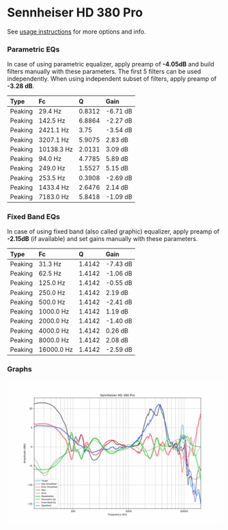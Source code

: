 # Sennheiser HD 380 Pro
See [usage instructions](https://github.com/jaakkopasanen/AutoEq#usage) for more options and info.

### Parametric EQs
In case of using parametric equalizer, apply preamp of **-4.05dB** and build filters manually
with these parameters. The first 5 filters can be used independently.
When using independent subset of filters, apply preamp of **-3.28 dB**.

| Type    | Fc         |      Q | Gain     |
|:--------|:-----------|:-------|:---------|
| Peaking | 29.4 Hz    | 0.8312 | -6.71 dB |
| Peaking | 142.5 Hz   | 6.8864 | -2.27 dB |
| Peaking | 2421.1 Hz  | 3.75   | -3.54 dB |
| Peaking | 3207.1 Hz  | 5.9075 | 2.83 dB  |
| Peaking | 10138.3 Hz | 2.0131 | 3.09 dB  |
| Peaking | 94.0 Hz    | 4.7785 | 5.89 dB  |
| Peaking | 249.0 Hz   | 1.5527 | 5.15 dB  |
| Peaking | 253.5 Hz   | 0.3908 | -2.69 dB |
| Peaking | 1433.4 Hz  | 2.6476 | 2.14 dB  |
| Peaking | 7183.0 Hz  | 5.8418 | -1.09 dB |

### Fixed Band EQs
In case of using fixed band (also called graphic) equalizer, apply preamp of **-2.15dB**
(if available) and set gains manually with these parameters.

| Type    | Fc         |      Q | Gain     |
|:--------|:-----------|:-------|:---------|
| Peaking | 31.3 Hz    | 1.4142 | -7.43 dB |
| Peaking | 62.5 Hz    | 1.4142 | -1.06 dB |
| Peaking | 125.0 Hz   | 1.4142 | -0.55 dB |
| Peaking | 250.0 Hz   | 1.4142 | 2.19 dB  |
| Peaking | 500.0 Hz   | 1.4142 | -2.41 dB |
| Peaking | 1000.0 Hz  | 1.4142 | 1.19 dB  |
| Peaking | 2000.0 Hz  | 1.4142 | -1.40 dB |
| Peaking | 4000.0 Hz  | 1.4142 | 0.26 dB  |
| Peaking | 8000.0 Hz  | 1.4142 | 2.08 dB  |
| Peaking | 16000.0 Hz | 1.4142 | -2.59 dB |

### Graphs
![](./Sennheiser%20HD%20380%20Pro.png)